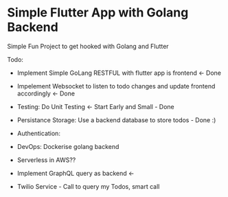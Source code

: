 # Simple Flutter App with Golang Backend

Simple Fun Project to get hooked with Golang and Flutter

Todo: 
- Implement Simple GoLang RESTFUL with flutter app is frontend <- Done
- Impelement Websocket to listen to todo changes and update frontend accordingly <- Done


- Testing: Do Unit Testing <- Start Early and Small - Done


- Persistance Storage: Use a backend database to store todos - Done :)

- Authentication:


- DevOps: Dockerise golang backend
- Serverless in AWS??
- Implement GraphQL query as backend <-
- Twilio Service - Call to query my Todos, smart call